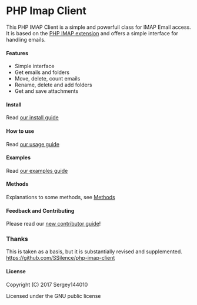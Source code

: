 # PHP Imap Client
This PHP IMAP Client is a simple and powerfull class for IMAP Email access.
It is based on the [PHP IMAP extension](http://php.net/imap) and offers a simple interface for handling emails.

#### Features
* Simple interface
* Get emails and folders
* Move, delete, count emails
* Rename, delete and add folders
* Get and save attachments

#### Install
Read [our install guide](docs/guide-en/Install.md)

#### How to use
Read [our usage guide](docs/guide-en/Usage.md)

#### Examples
Read [our examples guide](docs/guide-en/Examples.md)

#### Methods
Explanations to some methods, see [Methods](docs/guide-en/Methods.md) 

#### Feedback and Contributing
Please read our [new contributor guide](docs/guide-en/Contributing.md)!

### Thanks
This is taken as a basis, but it is substantially revised and supplemented.
https://github.com/SSilence/php-imap-client

#### License
Copyright (C) 2017 Sergey144010

Licensed under the GNU public license
